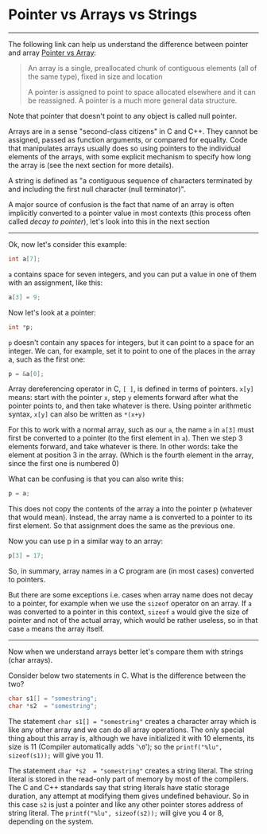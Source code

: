 # Pointer vs Arrays vs Strings

---

The following link can help us understand the difference between pointer and array [Pointer vs Array](http://www.c-faq.com/aryptr/practdiff.html):

> An array is a single, preallocated chunk of contiguous elements (all of the same type), fixed in size and location
> 
> A pointer is assigned to point to space allocated elsewhere and it can be reassigned. A pointer is a much more general data structure.

Note that pointer that doesn't point to any object is called null pointer.

Arrays are in a sense "second-class citizens" in C and C++. They cannot be assigned, passed as function arguments, or compared for equality. Code that manipulates arrays usually does so using pointers to the individual elements of the arrays, with some explicit mechanism to specify how long the array is (see the next section for more details).

A string is defined as "a contiguous sequence of characters terminated by and including the first null character (null terminator)".

A major source of confusion is the fact that name of an array is often implicitly converted to a pointer value in most contexts (this process often called *decay to pointer*), let's look into this in the next section

---

Ok, now let's consider this example:
```c
int a[7]; 
```
`a` contains space for seven integers, and you can put a value in one of them with an assignment, like this:
```c
a[3] = 9;
```
Now let's look at a pointer:
```c
int *p;
```
`p` doesn't contain any spaces for integers, but it can point to a space for an integer. We can, for example, set it to point to one of the places in the array a, such as the first one:

```c
p = &a[0];
```

Array dereferencing operator in C, `[ ]`, is defined in terms of pointers. `x[y]` means: start with the pointer `x`, step `y` elements forward after what the pointer points to, and then take whatever is there. Using pointer arithmetic syntax, `x[y]` can also be written as `*(x+y)`

For this to work with a normal array, such as our `a`, the name `a` in `a[3]` must first be converted to a pointer (to the first element in `a`). Then we step 3 elements forward, and take whatever is there. In other words: take the element at position 3 in the array. (Which is the fourth element in the array, since the first one is numbered 0)

What can be confusing is that you can also write this:

```c
p = a;
```
This does not copy the contents of the array a into the pointer p (whatever that would mean). Instead, the array name a is converted to a pointer to its first element. So that assignment does the same as the previous one.

Now you can use p in a similar way to an array:
```c
p[3] = 17;
```
So, in summary, array names in a C program are (in most cases) converted to pointers.

But there are some exceptions i.e. cases when array name does not decay to a pointer, for example when we use the `sizeof` operator on an array. If `a` was converted to a pointer in this context, `sizeof` `a` would give the size of pointer and not of the actual array, which would be rather useless, so in that case `a` means the array itself.

---

Now when we understand arrays better let's compare them with strings (char arrays).

Consider below two statements in C. What is the difference between the two?
```c
char s1[] = "somestring";
char *s2  = "somestring";
```

The statement `char s1[] = "somestring"` creates a character array which is like any other array and we can do all array operations. The only special thing about this array is, although we have initialized it with 10 elements, its size is 11 (Compiler automatically adds '`\0`'); so the `printf("%lu", sizeof(s1));` will give you 11.

The statement `char *s2  = "somestring"` creates a string literal. The string literal is stored in the read-only part of memory by most of the compilers. The C and C++ standards say that string literals have static storage duration, any attempt at modifying them gives undefined behaviour. So in this case `s2` is just a pointer and like any other pointer stores address of string literal. The `printf("%lu", sizeof(s2));` will give you 4 or 8, depending on the system.
